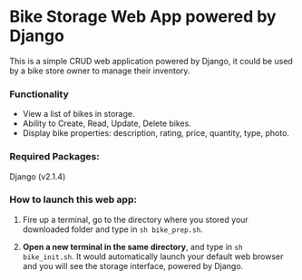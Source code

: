 # Bike Storage Web App powered by Django

This is a simple CRUD web application powered by Django, it could be used by a bike store owner to manage their inventory.

### Functionality
- View a list of bikes in storage.
- Ability to Create, Read, Update, Delete bikes.
- Display bike properties: description, rating, price, quantity, type, photo.

### Required Packages:
Django (v2.1.4)

### How to launch this web app:

1. Fire up a terminal, go to the directory where you stored your downloaded folder and type in `sh bike_prep.sh`.

2. **Open a new terminal in the same directory**, and type in `sh bike_init.sh`. It would automatically launch your default web browser and you will see the storage interface, powered by Django.
